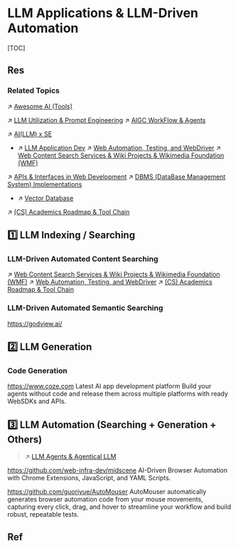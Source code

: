 # LLM Applications & LLM-Driven Automation

[TOC]



## Res
### Related Topics
↗ [Awesome AI (Tools)](../../../../../🔑%20CS%20Core/Generic%20Software%20Tools%20&%20Projects/🕶️%20Awesome%20AI%20(Tools)/Awesome%20AI%20(Tools).md)

↗ [LLM Utilization & Prompt Engineering](../LLM%20Training,%20Utilization,%20and%20Evaluation/LLM%20Utilization%20&%20Prompt%20Engineering/LLM%20Utilization%20&%20Prompt%20Engineering.md)
↗ [AIGC WorkFlow & Agents](../../../AGI%20(Artificial%20General%20Intelligence)%20&%20AIGC%20(AI-Generated%20Content)/🌀%20AIGC%20WorkFlow%20&%20Agents/AIGC%20WorkFlow%20&%20Agents.md)

↗ [AI(LLM) x SE](../../../../../Software%20Engineering/🤖%20AI(LLM)%20x%20SE/AI(LLM)%20x%20SE.md)
- ↗ [LLM Application Dev](../../../../../Software%20Engineering/🤖%20AI(LLM)%20x%20SE/LLM%20Application%20Dev/LLM%20Application%20Dev.md)
↗ [Web Automation, Testing, and WebDriver](../../../../../Software%20Engineering/☝️%20Application%20Software%20Engineering/Desktop%20&%20Monolithic%20Application%20Development/🤠%20Web%20Browser%20Development/Web%20Automation,%20Testing,%20and%20WebDriver/Web%20Automation,%20Testing,%20and%20WebDriver.md)
↗ [Web Content Search Services & Wiki Projects & Wikimedia Foundation (WMF)](../../../../../🔑%20CS%20Core/Generic%20Software%20Tools%20&%20Projects/🔍%20Web%20Content%20Search%20Services%20&%20Wiki%20Projects%20&%20Wikimedia%20Foundation%20(WMF)/Web%20Content%20Search%20Services%20&%20Wiki%20Projects%20&%20Wikimedia%20Foundation%20(WMF).md)

↗ [APIs & Interfaces in Web Development](../../../../../Software%20Engineering/☝️%20Application%20Software%20Engineering/🕸️%20Web%20Development%20&%20The%20Internet/👬%20APIs%20&%20Interfaces%20in%20Web%20Development/APIs%20&%20Interfaces%20in%20Web%20Development.md)
↗ [DBMS (DataBase Management System) Implementations](../../../../../🔑%20CS%20Core/🍕%20Computer%20Storage%20&%20Database%20Systems/Database%20Systems/DBMS%20(DataBase%20Management%20System)%20Implementations/DBMS%20(DataBase%20Management%20System)%20Implementations.md)
- ↗ [Vector Database](../../../../../🔑%20CS%20Core/🍕%20Computer%20Storage%20&%20Database%20Systems/Database%20Systems/DBMS%20(DataBase%20Management%20System)%20Implementations/Vector%20Database/Vector%20Database.md)

↗ [(CS) Academics Roadmap & Tool Chain](../../../../../Academics%20🎓%20(In%20CS)/🚸%20(CS)%20Academics%20Roadmap%20&%20Tool%20Chain/(CS)%20Academics%20Roadmap%20&%20Tool%20Chain.md)



## 1️⃣ LLM Indexing / Searching
### LLM-Driven Automated Content Searching
↗ [Web Content Search Services & Wiki Projects & Wikimedia Foundation (WMF)](../../../../../🔑%20CS%20Core/Generic%20Software%20Tools%20&%20Projects/🔍%20Web%20Content%20Search%20Services%20&%20Wiki%20Projects%20&%20Wikimedia%20Foundation%20(WMF)/Web%20Content%20Search%20Services%20&%20Wiki%20Projects%20&%20Wikimedia%20Foundation%20(WMF).md)
↗ [Web Automation, Testing, and WebDriver](../../../../../Software%20Engineering/☝️%20Application%20Software%20Engineering/Desktop%20&%20Monolithic%20Application%20Development/🤠%20Web%20Browser%20Development/Web%20Automation,%20Testing,%20and%20WebDriver/Web%20Automation,%20Testing,%20and%20WebDriver.md)
↗ [(CS) Academics Roadmap & Tool Chain](../../../../../Academics%20🎓%20(In%20CS)/🚸%20(CS)%20Academics%20Roadmap%20&%20Tool%20Chain/(CS)%20Academics%20Roadmap%20&%20Tool%20Chain.md)


### LLM-Driven Automated Semantic Searching
https://godview.ai/



## 2️⃣ LLM Generation
### Code Generation
https://www.coze.com
Latest AI app development platform Build your agents without code and release them across multiple platforms with ready WebSDKs and APIs.



## 3️⃣ LLM Automation (Searching + Generation + Others)
> ↗ [LLM Agents & Agentical LLM](🫣%20LLM%20Agents%20&%20Agentical%20LLM/LLM%20Agents%20&%20Agentical%20LLM.md)

https://github.com/web-infra-dev/midscene
AI-Driven Browser Automation with Chrome Extensions, JavaScript, and YAML Scripts.

https://github.com/guoriyue/AutoMouser
AutoMouser automatically generates browser automation code from your mouse movements, capturing every click, drag, and hover to streamline your workflow and build robust, repeatable tests.



## Ref

